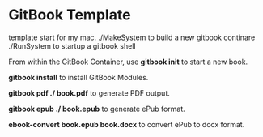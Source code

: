 # GitBook Template

template start for my mac.
./MakeSystem to build a new gitbook continare
./RunSystem to startup a gitbook shell

From within the GitBook Container, use **gitbook init** to start a new book.

**gitbook install** to install GitBook Modules.

**gitbook pdf ./ book.pdf** to generate PDF output.

**gitbook epub ./ book.epub** to generate ePub format.

**ebook-convert book.epub book.docx** to convert ePub to docx format.
